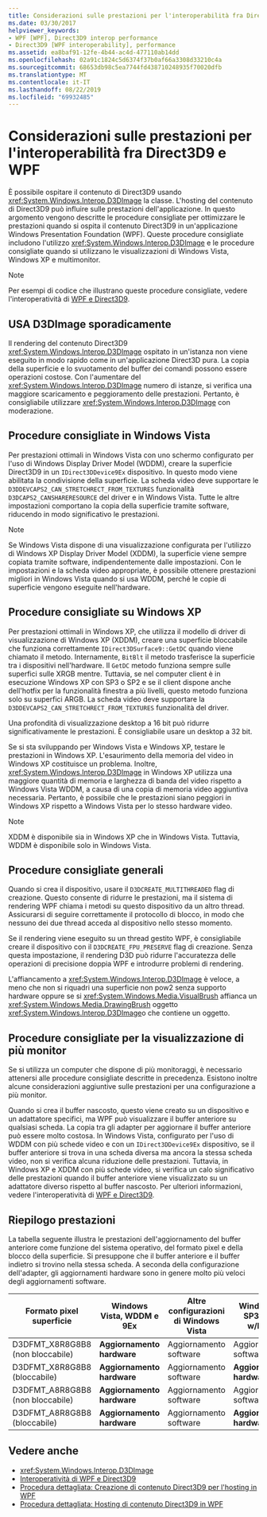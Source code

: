 ```yaml
---
title: Considerazioni sulle prestazioni per l'interoperabilità fra Direct3D9 e WPF
ms.date: 03/30/2017
helpviewer_keywords:
- WPF [WPF], Direct3D9 interop performance
- Direct3D9 [WPF interoperability], performance
ms.assetid: ea8baf91-12fe-4b44-ac4d-477110ab14dd
ms.openlocfilehash: 02a91c1824c5d6374f37b0af66a3308d33210c4a
ms.sourcegitcommit: 68653db98c5ea7744fd438710248935f70020dfb
ms.translationtype: MT
ms.contentlocale: it-IT
ms.lasthandoff: 08/22/2019
ms.locfileid: "69932485"
---
```

# <a name="performance-considerations-for-direct3d9-and-wpf-interoperability"></a>Considerazioni sulle prestazioni per l'interoperabilità fra Direct3D9 e WPF
È possibile ospitare il contenuto di Direct3D9 usando <xref:System.Windows.Interop.D3DImage> la classe. L'hosting del contenuto di Direct3D9 può influire sulle prestazioni dell'applicazione. In questo argomento vengono descritte le procedure consigliate per ottimizzare le prestazioni quando si ospita il contenuto Direct3D9 in un'applicazione Windows Presentation Foundation (WPF). Queste procedure consigliate includono l'utilizzo <xref:System.Windows.Interop.D3DImage> e le procedure consigliate quando si utilizzano le visualizzazioni di Windows Vista, Windows XP e multimonitor.  
  
> [!NOTE]
> Per esempi di codice che illustrano queste procedure consigliate, vedere l'interoperatività di [WPF e Direct3D9](wpf-and-direct3d9-interoperation.md).  
  
## <a name="use-d3dimage-sparingly"></a>USA D3DImage sporadicamente  
 Il rendering del contenuto Direct3D9 <xref:System.Windows.Interop.D3DImage> ospitato in un'istanza non viene eseguito in modo rapido come in un'applicazione Direct3D pura. La copia della superficie e lo svuotamento del buffer dei comandi possono essere operazioni costose. Con l'aumentare del <xref:System.Windows.Interop.D3DImage> numero di istanze, si verifica una maggiore scaricamento e peggioramento delle prestazioni. Pertanto, è consigliabile utilizzare <xref:System.Windows.Interop.D3DImage> con moderazione.  
  
## <a name="best-practices-on-windows-vista"></a>Procedure consigliate in Windows Vista  
 Per prestazioni ottimali in Windows Vista con uno schermo configurato per l'uso di Windows Display Driver Model (WDDM), creare la superficie Direct3D9 in un `IDirect3DDevice9Ex` dispositivo. In questo modo viene abilitata la condivisione della superficie. La scheda video deve supportare le `D3DDEVCAPS2_CAN_STRETCHRECT_FROM_TEXTURES` funzionalità `D3DCAPS2_CANSHARERESOURCE` del driver e in Windows Vista. Tutte le altre impostazioni comportano la copia della superficie tramite software, riducendo in modo significativo le prestazioni.  
  
> [!NOTE]
> Se Windows Vista dispone di una visualizzazione configurata per l'utilizzo di Windows XP Display Driver Model (XDDM), la superficie viene sempre copiata tramite software, indipendentemente dalle impostazioni. Con le impostazioni e la scheda video appropriate, è possibile ottenere prestazioni migliori in Windows Vista quando si usa WDDM, perché le copie di superficie vengono eseguite nell'hardware.  
  
## <a name="best-practices-on-windows-xp"></a>Procedure consigliate su Windows XP  
 Per prestazioni ottimali in Windows XP, che utilizza il modello di driver di visualizzazione di Windows XP (XDDM), creare una superficie bloccabile che funziona correttamente `IDirect3DSurface9::GetDC` quando viene chiamato il metodo. Internamente, `BitBlt` il metodo trasferisce la superficie tra i dispositivi nell'hardware. Il `GetDC` metodo funziona sempre sulle superfici sulle XRGB mentre. Tuttavia, se nel computer client è in esecuzione Windows XP con SP3 o SP2 e se il client dispone anche dell'hotfix per la funzionalità finestra a più livelli, questo metodo funziona solo su superfici ARGB. La scheda video deve supportare la `D3DDEVCAPS2_CAN_STRETCHRECT_FROM_TEXTURES` funzionalità del driver.  
  
 Una profondità di visualizzazione desktop a 16 bit può ridurre significativamente le prestazioni. È consigliabile usare un desktop a 32 bit.  
  
 Se si sta sviluppando per Windows Vista e Windows XP, testare le prestazioni in Windows XP. L'esaurimento della memoria del video in Windows XP costituisce un problema. Inoltre, <xref:System.Windows.Interop.D3DImage> in Windows XP utilizza una maggiore quantità di memoria e larghezza di banda del video rispetto a Windows Vista WDDM, a causa di una copia di memoria video aggiuntiva necessaria. Pertanto, è possibile che le prestazioni siano peggiori in Windows XP rispetto a Windows Vista per lo stesso hardware video.  
  
> [!NOTE]
> XDDM è disponibile sia in Windows XP che in Windows Vista. Tuttavia, WDDM è disponibile solo in Windows Vista.  
  
## <a name="general-best-practices"></a>Procedure consigliate generali  
 Quando si crea il dispositivo, usare il `D3DCREATE_MULTITHREADED` flag di creazione. Questo consente di ridurre le prestazioni, ma il sistema di rendering WPF chiama i metodi su questo dispositivo da un altro thread. Assicurarsi di seguire correttamente il protocollo di blocco, in modo che nessuno dei due thread acceda al dispositivo nello stesso momento.  
  
 Se il rendering viene eseguito su un thread gestito WPF, è consigliabile creare il dispositivo con il `D3DCREATE_FPU_PRESERVE` flag di creazione. Senza questa impostazione, il rendering D3D può ridurre l'accuratezza delle operazioni di precisione doppia WPF e introdurre problemi di rendering.  
  
 L'affiancamento a <xref:System.Windows.Interop.D3DImage> è veloce, a meno che non si riquadri una superficie non pow2 senza supporto hardware oppure se si <xref:System.Windows.Media.VisualBrush> affianca un <xref:System.Windows.Media.DrawingBrush> oggetto <xref:System.Windows.Interop.D3DImage>o che contiene un oggetto.  
  
## <a name="best-practices-for-multi-monitor-displays"></a>Procedure consigliate per la visualizzazione di più monitor  
 Se si utilizza un computer che dispone di più monitoraggi, è necessario attenersi alle procedure consigliate descritte in precedenza. Esistono inoltre alcune considerazioni aggiuntive sulle prestazioni per una configurazione a più monitor.  
  
 Quando si crea il buffer nascosto, questo viene creato su un dispositivo e un adattatore specifici, ma WPF può visualizzare il buffer anteriore su qualsiasi scheda. La copia tra gli adapter per aggiornare il buffer anteriore può essere molto costosa. In Windows Vista, configurato per l'uso di WDDM con più schede video e con un `IDirect3DDevice9Ex` dispositivo, se il buffer anteriore si trova in una scheda diversa ma ancora la stessa scheda video, non si verifica alcuna riduzione delle prestazioni. Tuttavia, in Windows XP e XDDM con più schede video, si verifica un calo significativo delle prestazioni quando il buffer anteriore viene visualizzato su un adattatore diverso rispetto al buffer nascosto. Per ulteriori informazioni, vedere l'interoperatività di [WPF e Direct3D9](wpf-and-direct3d9-interoperation.md).  
  
## <a name="performance-summary"></a>Riepilogo prestazioni  
 La tabella seguente illustra le prestazioni dell'aggiornamento del buffer anteriore come funzione del sistema operativo, del formato pixel e della blocco della superficie. Si presuppone che il buffer anteriore e il buffer indietro si trovino nella stessa scheda. A seconda della configurazione dell'adapter, gli aggiornamenti hardware sono in genere molto più veloci degli aggiornamenti software.  
  
|Formato pixel superficie|Windows Vista, WDDM e 9Ex|Altre configurazioni di Windows Vista|Windows XP SP3 o SP2 w/hotfix|Windows XP SP2|  
|--------------------------|---------------------------------|----------------------------------------|--------------------------------------|--------------------|  
|D3DFMT_X8R8G8B8 (non bloccabile)|**Aggiornamento hardware**|Aggiornamento software|Aggiornamento software|Aggiornamento software|  
|D3DFMT_X8R8G8B8 (bloccabile)|**Aggiornamento hardware**|Aggiornamento software|**Aggiornamento hardware**|**Aggiornamento hardware**|  
|D3DFMT_A8R8G8B8 (non bloccabile)|**Aggiornamento hardware**|Aggiornamento software|Aggiornamento software|Aggiornamento software|  
|D3DFMT_A8R8G8B8 (bloccabile)|**Aggiornamento hardware**|Aggiornamento software|**Aggiornamento hardware**|Aggiornamento software|  
  
## <a name="see-also"></a>Vedere anche

- <xref:System.Windows.Interop.D3DImage>
- [Interoperatività di WPF e Direct3D9](wpf-and-direct3d9-interoperation.md)
- [Procedura dettagliata: Creazione di contenuto Direct3D9 per l'hosting in WPF](walkthrough-creating-direct3d9-content-for-hosting-in-wpf.md)
- [Procedura dettagliata: Hosting di contenuto Direct3D9 in WPF](walkthrough-hosting-direct3d9-content-in-wpf.md)
